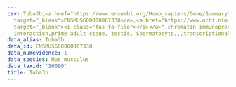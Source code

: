 ```yaml
---
csv: Tuba3b,<a href="https://www.ensembl.org/Homo_sapiens/Gene/Summary?db=core;g=ENSMUSG00000067338"
  target="_blank">ENSMUSG00000067338</a>,<a href="https://www.ncbi.nlm.nih.gov/pubmed/25450459"
  target="_blank"><i class="fas fa-file"></i></a>",chromatin immunoprecipitation assay,direct
  interaction,prime adult stage, testis, Spermatocyte,,,transcriptional regulation,
data_alias: Tuba3b
data_id: ENSMUSG00000067338
data_numevidence: 1
data_species: Mus musculus
data_taxid: '10090'
title: Tuba3b
---
```


